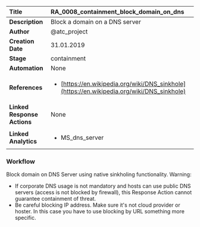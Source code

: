 | Title                       | RA_0008_containment_block_domain_on_dns         |
|:----------------------------|:--------------------|
| **Description**             | Block a domain on a DNS server   |
| **Author**                  | @atc_project        |
| **Creation Date**           | 31.01.2019 |
| **Stage**                   | containment         |
| **Automation**              | None |
| **References**              |<ul><li>[https://en.wikipedia.org/wiki/DNS_sinkhole](https://en.wikipedia.org/wiki/DNS_sinkhole)</li></ul> |
| **Linked Response Actions** | None |
| **Linked Analytics**        |<ul><li>MS_dns_server</li></ul> |


### Workflow

Block domain on DNS Server using native sinkholing functionality. 
Warning: 
- If corporate DNS usage is not mandatory and hosts can use public DNS servers (access is not blocked by firewall), this Response Action cannot guarantee containment of threat.
- Be careful blocking IP address. Make sure it's not cloud provider or hoster. In this case you have to use blocking by URL something more specific.